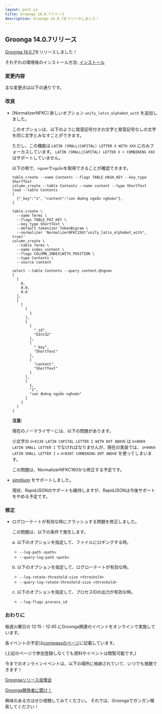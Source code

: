```yaml
---
layout: post.ja
title: Groonga 14.0.7リリース
description: Groonga 14.0.7をリリースしました！
---
```


## Groonga 14.0.7リリース

[Groonga 14.0.7](/ja/docs/news/14.html#release-14-0-7)をリリースしました！

それぞれの環境毎のインストール方法: [インストール](/ja/docs/install.html)

### 変更内容

主な変更点は以下の通りです。

### 改良

* [NormalizerNFKC] 新しいオプション `unify_latin_alphabet_with` を追加しました。

  このオプションは、以下のように発音記号付きの文字と発音記号なしの文字を同じ文字とみなすことができます。

  ただし、この機能は `LATIN (SMALL|CAPITAL) LETTER X WITH XXX` にのみフォーカスしています。
  `LATIN (SMALL|CAPITAL) LETTER X + COMBINING XXX` はサポートしていません。

  以下の例で、`ngoan`で`ngoằn`を取得できることが確認できます。

  ```
  table_create --name Contents --flags TABLE_HASH_KEY --key_type ShortText
  column_create --table Contents --name content --type ShortText
  load --table Contents
  [
    {"_key":"1", "content":"con đường ngoằn nghoèo"},
  ]

  table_create \
    --name Terms \
    --flags TABLE_PAT_KEY \
    --key_type ShortText \
    --default_tokenizer TokenBigram \
    --normalizer 'NormalizerNFKC150("unify_latin_alphabet_with", true)'
  column_create \
    --table Terms \
    --name index_content \
    --flags COLUMN_INDEX|WITH_POSITION \
    --type Contents \
    --source content

  select --table Contents --query content:@ngoan
  [
    [
      0,
      0.0,
      0.0
    ],
    [
      [
        [
          1
        ],
        [
          [
            "_id",
            "UInt32"
          ],
          [
            "_key",
            "ShortText"
          ],
          [
            "content",
            "ShortText"
          ]
        ],
        [
          1,
          "1",
          "con đường ngoằn nghoèo"
        ]
      ]
    ]
  ]
  ```

  **注意:**

    現在のノーマライザーには、以下の問題があります。

    小文字の `U+0130 LATIN CAPITAL LETTER I WITH DOT ABOVE` は `U+0069 LATIN SMALL LETTER I` でなければなりませんが、現在の実装では、 `U+0069 LATIN SMALL LETTER I` + `U+0307 COMBINING DOT ABOVE` を使ってしまいます。

    この問題は、NormalizerNFKC160から修正する予定です。

* [simdjson](https://simdjson.org/) をサポートしました。

  現状、RapidJSONのサポートも維持しますが、RapidJSONは今後サポートをやめる予定です。

### 修正

* ログローテートが有効な時にクラッシュする問題を修正しました。

  この問題は、以下の条件で発生します。

  a. 以下のオプションを指定して、ファイルにロギングする時。

    * `--log-path <path>`
    * `--query-log-path <path>`

  b. 以下のオプションを指定して、ログローテートが有効な時。

    * `--log-rotate-threshold-size <threshold>`
    * `--query-log-rotate-threshold-size <threshold>`

  c. 以下のオプションを指定して、プロセスIDの出力が有効な時。

    * `--log-flags process_id`

### おわりに

毎週火曜日の 12:15 - 12:45 にGroonga関連のイベントをオンラインで実施しています。

各イベントの予定は[connpassのページ](https://groonga.connpass.com/event/)に記載しています。

(上記のページで参加登録しなくても資料やイベントは閲覧可能です。)

今までのオンラインイベントは、以下の場所に格納されていて、いつでも視聴できます！

[Groongaリリース自慢会](https://www.youtube.com/playlist?list=PLLwHraQ4jf7PnA3GjI9v90DZq8ikLk0iN)

[Groonga開発者に聞け！](https://www.youtube.com/playlist?list=PLLwHraQ4jf7PBol9aq5BoaM2Hnk6aCKs2)

興味のある方はぜひ視聴してみてください。
それでは、Groongaでガンガン検索してください！
